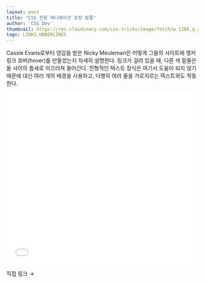 ```yaml
---
layout: post
title: "CSS 전용 애니메이션 포장 밑줄"
author: 'CSS Dev'
thumbnail: https://res.cloudinary.com/css-tricks/image/fetch/w_1200,q_auto,f_auto/https://css-tricks.com/wp-content/uploads/2020/08/link-underline-wrapping-gap-1.png
tags: LINKS,UNDERLINES
---
```



Cassie Evans로부터 영감을 받은 Nicky Meuleman은 어떻게 그들의 사이트에 앵커 링크 호버(hover)를 만들었는지 자세히 설명한다. 링크가 걸려 있을 때, 다른 색 밑줄은 둘 사이의 틈새로 미끄러져 들어간다. 전형적인 텍스트 장식은 여기서 도움이 되지 않기 때문에 대신 여러 개의 배경을 사용하고, 다행히 여러 줄을 가로지르는 텍스트와도 작동한다.

<div class="wp-block-cp-codepen-gutenberg-embed-block cp_embed_wrapper resizable" style="height: 450px;"><iframe id="cp_embed_JjGeGar" src="//codepen.io/anon/embed/JjGeGar?height=450&amp;theme-id=1&amp;slug-hash=JjGeGar&amp;default-tab=result" height="450" scrolling="no" frameborder="0" allowfullscreen="" allowpaymentrequest="" name="CodePen Embed JjGeGar" title="CodePen Embed JjGeGar" class="cp_embed_iframe" style="width: 100%; overflow: hidden; height: 100%;">CodePen Embed Fallback</iframe><div class="win-size-grip" style="touch-action: none;"></div></div>

직접 링크 →